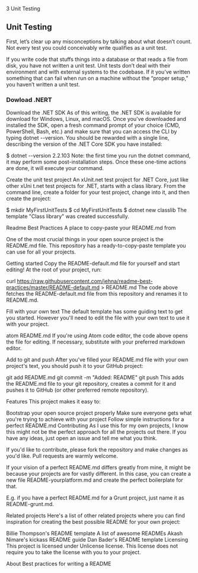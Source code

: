 3 Unit Testing

## Unit Testing
First, let’s clear up any misconceptions by talking about what doesn’t count.  Not every test you could conceivably write qualifies as a unit test.

If you write code that stuffs things into a database or that reads a file from disk, you have not written a unit test.  Unit tests don’t deal with their environment and with external systems to the codebase.  If it you’ve written something that can fail when run on a machine without the “proper setup,” you haven’t written a unit test.

### Dowload .NERT
Download the .NET SDK
As of this writing, the .NET SDK is available for download for Windows, Linux, and macOS. Once you've downloaded and installed the SDK, open a fresh command prompt of your choice (CMD, PowerShell, Bash, etc.) and make sure that you can access the CLI by typing dotnet --version. You should be rewarded with a single line, describing the version of the .NET Core SDK you have installed:

$ dotnet --version
2.2.103
Note: the first time you run the dotnet command, it may perform some post-installation steps. Once these one-time actions are done, it will execute your command.

Create the unit test project
An xUnit.net test project for .NET Core, just like other xUni
t.net test projects for .NET, starts with a class library. From the command line, create a folder for your test project, change into it, and then create the project:

$ mkdir MyFirstUnitTests
$ cd MyFirstUnitTests
$ dotnet new classlib
The template "Class library" was created successfully.

Readme Best Practices
A place to copy-paste your README.md from

One of the most crucial things in your open source project is the README.md file. This repository has a ready-to-copy-paste template you can use for all your projects.

Getting started
Copy the README-default.md file for yourself and start editing! At the root of your project, run:

curl https://raw.githubusercontent.com/jehna/readme-best-practices/master/README-default.md > README.md
The code above fetches the README-default.md file from this repository and renames it to README.md.

Fill with your own text
The default template has some guiding text to get you started. However you'll need to edit the file with your own text to use it with your project.

atom README.md
If you're using Atom code editor, the code above opens the file for editing. If necessary, substitute with your preferred markdown editor.

Add to git and push
After you've filled your README.md file with your own project's text, you should push it to your GitHub project:

git add README.md
git commit -m "Added: README"
git push
This adds the README.md file to your git repository, creates a commit for it and pushes it to GitHub (or other preferred remote repository).

Features
This project makes it easy to:

Bootstrap your open source project properly
Make sure everyone gets what you're trying to achieve with your project
Follow simple instructions for a perfect README.md
Contributing
As I use this for my own projects, I know this might not be the perfect approach for all the projects out there. If you have any ideas, just open an issue and tell me what you think.

If you'd like to contribute, please fork the repository and make changes as you'd like. Pull requests are warmly welcome.

If your vision of a perfect README.md differs greatly from mine, it might be because your projects are for vastly different. In this case, you can create a new file README-yourplatform.md and create the perfect boilerplate for that.

E.g. if you have a perfect README.md for a Grunt project, just name it as README-grunt.md.

Related projects
Here's a list of other related projects where you can find inspiration for creating the best possible README for your own project:

Billie Thompson's README template
A list of awesome READMEs
Akash Nimare's kickass README guide
Dan Bader's README template
Licensing
This project is licensed under Unlicense license. This license does not require you to take the license with you to your project.

About
Best practices for writing a README 
